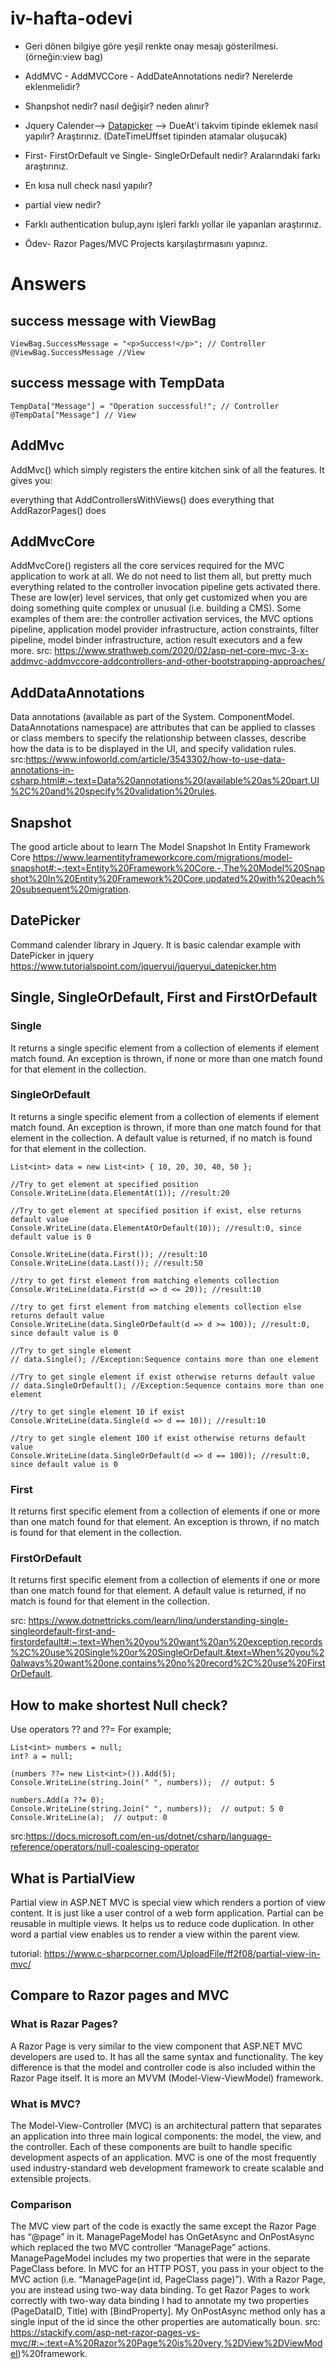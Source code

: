 # iv-hafta-odevi
*  Geri dönen bilgiye göre yeşil renkte onay mesajı gösterilmesi. (örneğin:view bag)

*  AddMVC - AddMVCCore - AddDateAnnotations nedir? Nerelerde eklenmelidir?

 * Shanpshot nedir? nasıl değişir? neden alınır?

*  Jquery Calender--> [Datapicker](https://jqueryui.com/datepicker/) --> DueAt'i takvim tipinde eklemek nasıl yapılır? Araştırınız. (DateTimeUffset tipinden atamalar oluşucak)

*  First- FirstOrDefault ve Single- SingleOrDefault nedir? Aralarındaki farkı araştırınız.

*  En kısa null check nasıl yapılır?

* partial view nedir?

* Farklı authentication bulup,aynı işleri farklı yollar ile yapanları araştırınız.

* Ödev- Razor Pages/MVC Projects karşılaştırmasını yapınız.


# Answers

## success message with ViewBag
``
ViewBag.SuccessMessage = "<p>Success!</p>"; // Controller
@ViewBag.SuccessMessage //View
``
## success message with TempData
``
TempData["Message"] = "Operation successful!"; // Controller
@TempData["Message"] // View
``
## AddMvc
AddMvc() which simply registers the entire kitchen sink of all the features. It gives you:

everything that AddControllersWithViews() does
everything that AddRazorPages() does

## AddMvcCore
AddMvcCore() registers all the core services required for the MVC application to work at all. We do not need to list them all, but pretty much everything related to the controller invocation pipeline gets activated there. These are low(er) level services, that only get customized when you are doing something quite complex or unusual (i.e. building a CMS). Some examples of them are: the controller activation services, the MVC options pipeline, application model provider infrastructure, action constraints, filter pipeline, model binder infrastructure, action result executors and a few more.
src: https://www.strathweb.com/2020/02/asp-net-core-mvc-3-x-addmvc-addmvccore-addcontrollers-and-other-bootstrapping-approaches/
## AddDataAnnotations
Data annotations (available as part of the System. ComponentModel. DataAnnotations namespace) are attributes that can be applied to classes or class members to specify the relationship between classes, describe how the data is to be displayed in the UI, and specify validation rules. 
src:https://www.infoworld.com/article/3543302/how-to-use-data-annotations-in-csharp.html#:~:text=Data%20annotations%20(available%20as%20part,UI%2C%20and%20specify%20validation%20rules.

## Snapshot 
The good article about to learn The Model Snapshot In Entity Framework Core
https://www.learnentityframeworkcore.com/migrations/model-snapshot#:~:text=Entity%20Framework%20Core.-,The%20Model%20Snapshot%20In%20Entity%20Framework%20Core,updated%20with%20each%20subsequent%20migration.

## DatePicker
Command calender library in Jquery. It is basic calendar example with DatePicker in jquery
https://www.tutorialspoint.com/jqueryui/jqueryui_datepicker.htm

## Single, SingleOrDefault, First and FirstOrDefault

### Single
It returns a single specific element from a collection of elements if element match found. An exception is thrown, if none or more than one match found for that element in the collection.

### SingleOrDefault
It returns a single specific element from a collection of elements if element match found. An exception is thrown, if more than one match found for that element in the collection. A default value is returned, if no match is found for that element in the collection.
```
List<int> data = new List<int> { 10, 20, 30, 40, 50 };

//Try to get element at specified position
Console.WriteLine(data.ElementAt(1)); //result:20 

//Try to get element at specified position if exist, else returns default value
Console.WriteLine(data.ElementAtOrDefault(10)); //result:0, since default value is 0 

Console.WriteLine(data.First()); //result:10 
Console.WriteLine(data.Last()); //result:50

//try to get first element from matching elements collection
Console.WriteLine(data.First(d => d <= 20)); //result:10 

//try to get first element from matching elements collection else returns default value
Console.WriteLine(data.SingleOrDefault(d => d >= 100)); //result:0, since default value is 0 

//Try to get single element 
// data.Single(); //Exception:Sequence contains more than one element 

//Try to get single element if exist otherwise returns default value
// data.SingleOrDefault(); //Exception:Sequence contains more than one element 

//try to get single element 10 if exist
Console.WriteLine(data.Single(d => d == 10)); //result:10 

//try to get single element 100 if exist otherwise returns default value
Console.WriteLine(data.SingleOrDefault(d => d == 100)); //result:0, since default value is 0
```
### First
It returns first specific element from a collection of elements if one or more than one match found for that element. An exception is thrown, if no match is found for that element in the collection.

### FirstOrDefault
It returns first specific element from a collection of elements if one or more than one match found for that element. A default value is returned, if no match is found for that element in the collection.

src: https://www.dotnettricks.com/learn/linq/understanding-single-singleordefault-first-and-firstordefault#:~:text=When%20you%20want%20an%20exception,records%2C%20use%20Single%20or%20SingleOrDefault.&text=When%20you%20always%20want%20one,contains%20no%20record%2C%20use%20FirstOrDefault.

## How to make shortest Null check?
Use operators ?? and ??= For example;

```
List<int> numbers = null;
int? a = null;

(numbers ??= new List<int>()).Add(5);
Console.WriteLine(string.Join(" ", numbers));  // output: 5

numbers.Add(a ??= 0);
Console.WriteLine(string.Join(" ", numbers));  // output: 5 0
Console.WriteLine(a);  // output: 0
```
src:https://docs.microsoft.com/en-us/dotnet/csharp/language-reference/operators/null-coalescing-operator

## What is PartialView
Partial view in ASP.NET MVC is special view which renders a portion of view content. It is just like a user control of a web form application. Partial can be reusable in multiple views. It helps us to reduce code duplication. In other word a partial view enables us to render a view within the parent view.

tutorial: https://www.c-sharpcorner.com/UploadFile/ff2f08/partial-view-in-mvc/

## Compare to Razor pages and MVC
### What is Razar Pages? 
A Razor Page is very similar to the view component that ASP.NET MVC developers are used to. It has all the same syntax and functionality.
The key difference is that the model and controller code is also included within the Razor Page itself. It is more an MVVM (Model-View-ViewModel) framework. 
### What is MVC?
The Model-View-Controller (MVC) is an architectural pattern that separates an application into three main logical components: the model, the view, and the controller. Each of these components are built to handle specific development aspects of an application. MVC is one of the most frequently used industry-standard web development framework to create scalable and extensible projects.
### Comparison
The MVC view part of the code is exactly the same except the Razor Page has “@page” in it.
ManagePageModel has OnGetAsync and OnPostAsync which replaced the two MVC controller “ManagePage” actions.
ManagePageModel includes my two properties that were in the separate PageClass before.
In MVC for an HTTP POST, you pass in your object to the MVC action (i.e. “ManagePage(int id, PageClass page)”). With a Razor Page, you are instead using two-way data binding. To get Razor Pages to work correctly with two-way data binding I had to annotate my two properties (PageDataID, Title) with [BindProperty]. My OnPostAsync method only has a single input of the id since the other properties are automatically boun.
src: https://stackify.com/asp-net-razor-pages-vs-mvc/#:~:text=A%20Razor%20Page%20is%20very,%2DView%2DViewModel)%20framework.
